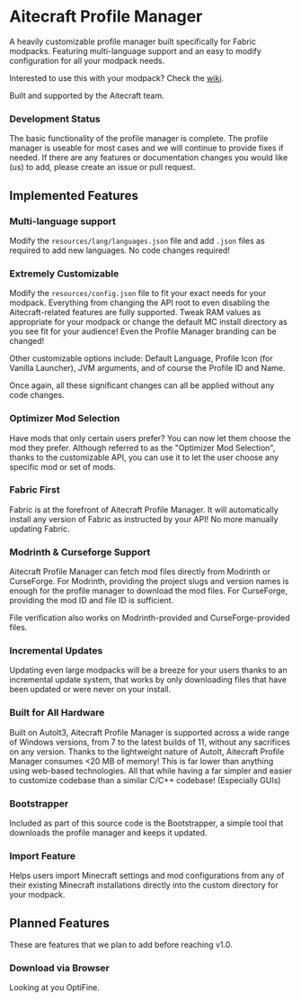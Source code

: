# Aitecraft Profile Manager

A heavily customizable profile manager built specifically for Fabric modpacks. Featuring multi-language support and an easy to modify configuration for all your modpack needs.

Interested to use this with your modpack? Check the [wiki](https://github.com/aitecraft/profile-manager/wiki).

Built and supported by the Aitecraft team.

### Development Status

The basic functionality of the profile manager is complete. The profile manager is useable for most cases and we will continue to provide fixes if needed. If there are any features or documentation changes you would like (us) to add, please create an issue or pull request.

## Implemented Features

### Multi-language support
Modify the `resources/lang/languages.json` file and add `.json` files as required to add new languages. No code changes required!

### Extremely Customizable
Modify the `resources/config.json` file to fit your exact needs for your modpack. Everything from changing the API root to even disabling the Aitecraft-related features are fully supported. Tweak RAM values as appropriate for your modpack or change the default MC install directory as you see fit for your audience! Even the Profile Manager branding can be changed!

Other customizable options include: Default Language, Profile Icon (for Vanilla Launcher), JVM arguments, and of course the Profile ID and Name.

Once again, all these significant changes can all be applied without any code changes.

### Optimizer Mod Selection
Have mods that only certain users prefer? You can now let them choose the mod they prefer. Although referred to as the "Optimizer Mod Selection", thanks to the customizable API, you can use it to let the user choose any specific mod or set of mods.

### Fabric First
Fabric is at the forefront of Aitecraft Profile Manager. It will automatically install any version of Fabric as instructed by your API! No more manually updating Fabric.

### Modrinth & Curseforge Support
Aitecraft Profile Manager can fetch mod files directly from Modrinth or CurseForge. For Modrinth, providing the project slugs and version names is enough for the profile manager to download the mod files. For CurseForge, providing the mod ID and file ID is sufficient.

File verification also works on Modrinth-provided and CurseForge-provided files.

### Incremental Updates
Updating even large modpacks will be a breeze for your users thanks to an incremental update system, that works by only downloading files that have been updated or were never on your install.

### Built for All Hardware
Built on AutoIt3, Aitecraft Profile Manager is supported across a wide range of Windows versions, from 7 to the latest builds of 11, without any sacrifices on any version. Thanks to the lightweight nature of AutoIt, Aitecraft Profile Manager consumes <20 MB of memory! This is far lower than anything using web-based technologies. All that while having a far simpler and easier to customize codebase than a similar C/C++ codebase! (Especially GUIs)

### Bootstrapper
Included as part of this source code is the Bootstrapper, a simple tool that downloads the profile manager and keeps it updated.

### Import Feature
Helps users import Minecraft settings and mod configurations from any of their existing Minecraft installations directly into the custom directory for your modpack.

## Planned Features

These are features that we plan to add before reaching v1.0.

### Download via Browser
Looking at you OptiFine.
